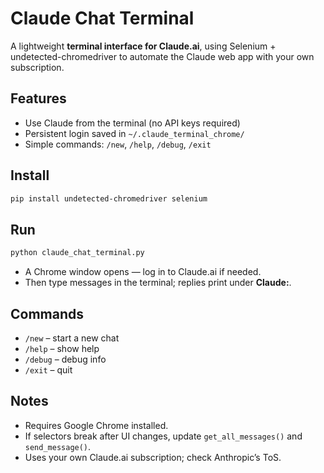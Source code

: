 # Claude Chat Terminal

A lightweight **terminal interface for Claude.ai**, using Selenium + undetected-chromedriver to automate the Claude web app with your own subscription.

## Features

- Use Claude from the terminal (no API keys required)
- Persistent login saved in `~/.claude_terminal_chrome/`
- Simple commands: `/new`, `/help`, `/debug`, `/exit`

## Install

```bash
pip install undetected-chromedriver selenium
```

## Run

```bash
python claude_chat_terminal.py
```

- A Chrome window opens — log in to Claude.ai if needed.
- Then type messages in the terminal; replies print under **Claude:**.

## Commands

- `/new` – start a new chat
- `/help` – show help
- `/debug` – debug info
- `/exit` – quit

## Notes

- Requires Google Chrome installed.
- If selectors break after UI changes, update `get_all_messages()` and `send_message()`.
- Uses your own Claude.ai subscription; check Anthropic’s ToS.
